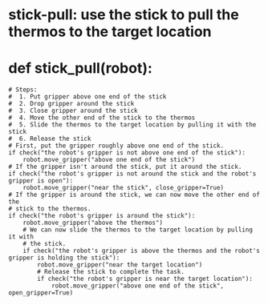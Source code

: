 # stick-pull: use the stick to pull the thermos to the target location
# def stick_pull(robot):
    # Steps:
    #  1. Put gripper above one end of the stick
    #  2. Drop gripper around the stick
    #  3. Close gripper around the stick
    #  4. Move the other end of the stick to the thermos
    #  5. Slide the thermos to the target location by pulling it with the stick
    #  6. Release the stick
    # First, put the gripper roughly above one end of the stick.
    if check("the robot's gripper is not above one end of the stick"):
        robot.move_gripper("above one end of the stick")
    # If the gripper isn't around the stick, put it around the stick.
    if check("the robot's gripper is not around the stick and the robot's gripper is open"):
        robot.move_gripper("near the stick", close_gripper=True)
    # If the gripper is around the stick, we can now move the other end of the
    # stick to the thermos.
    if check("the robot's gripper is around the stick"):
        robot.move_gripper("above the thermos")
        # We can now slide the thermos to the target location by pulling it with
        # the stick.
        if check("the robot's gripper is above the thermos and the robot's gripper is holding the stick"):
            robot.move_gripper("near the target location")
            # Release the stick to complete the task.
            if check("the robot's gripper is near the target location"):
                robot.move_gripper("above one end of the stick", open_gripper=True)